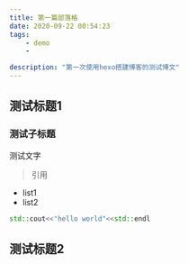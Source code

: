 ```yaml
---
title: 第一篇部落格
date: 2020-09-22 00:54:23
tags: 
    - demo
    - 

description: "第一次使用hexo搭建博客的测试博文"
---
```


## 测试标题1

### 测试子标题

测试文字

> 引用

- list1
- list2

```c++
std::cout<<"hello world"<<std::endl
```
## 测试标题2

